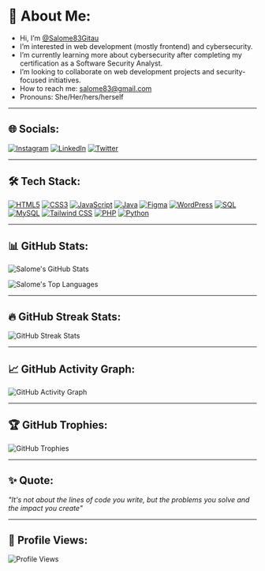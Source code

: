 # 👋 About Me:
- Hi, I’m [@Salome83Gitau](https://github.com/Salome83Gitau)
- I’m interested in web development (mostly frontend) and cybersecurity.
- I’m currently learning more about cybersecurity after completing my certification as a Software Security Analyst.
- I’m looking to collaborate on web development projects and security-focused initiatives.
- How to reach me: [salome83@gmail.com](mailto:salome83@gmail.com)
- Pronouns: She/Her/hers/herself

---

## 🌐 Socials:
[![Instagram](https://img.shields.io/badge/Instagram-E4405F?style=for-the-badge&logo=instagram&logoColor=white)](https://www.instagram.com/s411y_g?igsh=YzljYTk1ODg3Zg==)
[![LinkedIn](https://img.shields.io/badge/LinkedIn-0077B5?style=for-the-badge&logo=linkedin&logoColor=white)](https://linkedin.com/in/salomegitau/)
[![Twitter](https://img.shields.io/badge/Twitter-1DA1F2?style=for-the-badge&logo=twitter&logoColor=white)](https://x.com/GitauSalom59435)

---

## 🛠 Tech Stack:
[![HTML5](https://img.shields.io/badge/HTML5-E34F26?style=for-the-badge&logo=html5&logoColor=white)](https://developer.mozilla.org/en-US/docs/Web/HTML)
[![CSS3](https://img.shields.io/badge/CSS3-1572B6?style=for-the-badge&logo=css3&logoColor=white)](https://developer.mozilla.org/en-US/docs/Web/CSS)
[![JavaScript](https://img.shields.io/badge/JavaScript-F7DF1E?style=for-the-badge&logo=javascript&logoColor=black)](https://developer.mozilla.org/en-US/docs/Web/JavaScript)
[![Java](https://img.shields.io/badge/Java-007396?style=for-the-badge&logo=java&logoColor=white)](https://www.java.com/)
[![Figma](https://img.shields.io/badge/Figma-F24E1E?style=for-the-badge&logo=figma&logoColor=white)](https://www.figma.com/)
[![WordPress](https://img.shields.io/badge/WordPress-21759B?style=for-the-badge&logo=wordpress&logoColor=white)](https://wordpress.org/)
[![SQL](https://img.shields.io/badge/SQL-4479A1?style=for-the-badge&logo=mysql&logoColor=white)](https://www.mysql.com/)
[![MySQL](https://img.shields.io/badge/MySQL-4479A1?style=for-the-badge&logo=mysql&logoColor=white)](https://www.mysql.com/)
[![Tailwind CSS](https://img.shields.io/badge/TailwindCSS-06B6D4?style=for-the-badge&logo=tailwindcss&logoColor=white)](https://tailwindcss.com/)
[![PHP](https://img.shields.io/badge/PHP-777BB4?style=for-the-badge&logo=php&logoColor=white)](https://www.php.net/)
[![Python](https://img.shields.io/badge/Python-3776AB?style=for-the-badge&logo=python&logoColor=white)](https://www.python.org/)

---

## 📊 GitHub Stats:
![Salome's GitHub Stats](https://github-readme-stats.vercel.app/api?username=Salome83Gitau&show_icons=true&theme=radical)

![Salome's Top Languages](https://github-readme-stats.vercel.app/api/top-langs/?username=Salome83Gitau&layout=compact&theme=radical)

---

## 🔥 GitHub Streak Stats:
![GitHub Streak Stats](https://github-readme-streak-stats.herokuapp.com/?user=Salome83Gitau&theme=dark&hide_border=true)

---

## 📈 GitHub Activity Graph:
![GitHub Activity Graph](https://github-readme-activity-graph.vercel.app/graph?username=Salome83Gitau&theme=github-compact&hide_border=true)

---

## 🏆 GitHub Trophies:
![GitHub Trophies](https://github-profile-trophy.vercel.app/?username=Salome83Gitau&theme=radical&no-bg=true&row=1&column=7)

---

## ✨ Quote:
_"It's not about the lines of code you write, but the problems you solve and the impact you create"_

---

## 👀 Profile Views:
![Profile Views](https://visitcount.itsvg.in/api?id=Salome83Gitau&icon=0&color=0)
